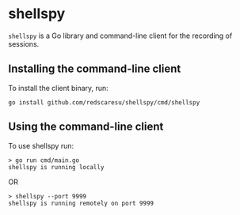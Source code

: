 # shellspy

`shellspy` is a Go library and command-line client for the recording of sessions.

## Installing the command-line client

To install the client binary, run:

```
go install github.com/redscaresu/shellspy/cmd/shellspy
```

## Using the command-line client

To use shellspy run:


```
> go run cmd/main.go
shellspy is running locally
```

OR

```
> shellspy --port 9999
shellspy is running remotely on port 9999
```
